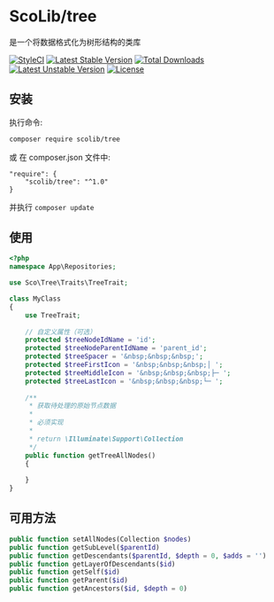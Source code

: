 # ScoLib/tree
是一个将数据格式化为树形结构的类库

[![StyleCI](https://styleci.io/repos/63778855/shield?branch=master)](https://styleci.io/repos/63778855)
[![Latest Stable Version](https://poser.pugx.org/scolib/tree/v/stable)](https://packagist.org/packages/scolib/tree)
[![Total Downloads](https://poser.pugx.org/scolib/tree/downloads)](https://packagist.org/packages/scolib/tree)
[![Latest Unstable Version](https://poser.pugx.org/scolib/tree/v/unstable)](https://packagist.org/packages/scolib/tree)
[![License](https://poser.pugx.org/scolib/tree/license)](https://packagist.org/packages/scolib/tree)

## 安装

执行命令:

 ```bash
 composer require scolib/tree
 ```

或 在 composer.json 文件中:

 ```
 "require": {
     "scolib/tree": "^1.0"
 }
 ```
并执行 ```composer update```

## 使用

```php
<?php 
namespace App\Repositories;

use Sco\Tree\Traits\TreeTrait;

class MyClass
{
    use TreeTrait;
    
    // 自定义属性（可选）
    protected $treeNodeIdName = 'id';
    protected $treeNodeParentIdName = 'parent_id';
    protected $treeSpacer = '&nbsp;&nbsp;&nbsp;';
    protected $treeFirstIcon = '&nbsp;&nbsp;&nbsp;│ ';
    protected $treeMiddleIcon = '&nbsp;&nbsp;&nbsp;├─ ';
    protected $treeLastIcon = '&nbsp;&nbsp;&nbsp;└─ ';
    
    /**
     * 获取待处理的原始节点数据
     * 
     * 必须实现
     * 
     * return \Illuminate\Support\Collection
     */
    public function getTreeAllNodes()
    {
        
    }
}
```

## 可用方法

```php
public function setAllNodes(Collection $nodes)
public function getSubLevel($parentId)
public function getDescendants($parentId, $depth = 0, $adds = '')
public function getLayerOfDescendants($id)
public function getSelf($id)
public function getParent($id)
public function getAncestors($id, $depth = 0)
```
